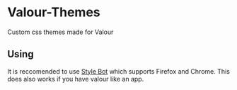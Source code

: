 # Valour-Themes
Custom css themes made for Valour

## Using

It is reccomended to use [Style Bot](https://stylebot.dev/) which supports Firefox and Chrome. This does also works if you have valour like an app.
